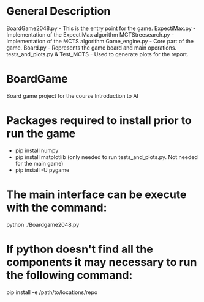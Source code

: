 # General Description
BoardGame2048.py - This is the entry point for the game.
ExpectiMax.py - Implementation of the ExpectiMax algorithm
MCTStreesearch.py - Implementation of the MCTS algorithm
Game_engine.py - Core part of the game.
Board.py - Represents the game board and main operations.
tests_and_plots.py & Test_MCTS - Used to generate plots for the report.


# BoardGame
Board game project for the course Introduction to AI

# Packages required to install prior to run the game
- pip install numpy
- pip install matplotlib (only needed to run tests_and_plots.py. Not needed for the main game)
- pip install -U pygame 

# The main interface can be execute with the command:
python ./Boardgame2048.py

# If python doesn't find all the components it may necessary to run the following command:
pip install -e /path/to/locations/repo
